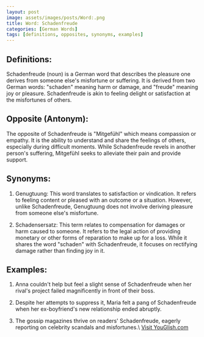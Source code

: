 ```yaml
---
layout: post
image: assets/images/posts/Word:.png
title: Word: Schadenfreude
categories: [German Words]
tags: [definitions, opposites, synonyms, examples]
---
```


## Definitions:
Schadenfreude (noun) is a German word that describes the pleasure one derives from someone else's misfortune or suffering. It is derived from two German words: "schaden" meaning harm or damage, and "freude" meaning joy or pleasure. Schadenfreude is akin to feeling delight or satisfaction at the misfortunes of others.

## Opposite (Antonym):
The opposite of Schadenfreude is "Mitgefühl" which means compassion or empathy. It is the ability to understand and share the feelings of others, especially during difficult moments. While Schadenfreude revels in another person's suffering, Mitgefühl seeks to alleviate their pain and provide support.

## Synonyms:
1. Genugtuung: This word translates to satisfaction or vindication. It refers to feeling content or pleased with an outcome or a situation. However, unlike Schadenfreude, Genugtuung does not involve deriving pleasure from someone else's misfortune.

2. Schadensersatz: This term relates to compensation for damages or harm caused to someone. It refers to the legal action of providing monetary or other forms of reparation to make up for a loss. While it shares the word "schaden" with Schadenfreude, it focuses on rectifying damage rather than finding joy in it.

## Examples:
1. Anna couldn't help but feel a slight sense of Schadenfreude when her rival's project failed magnificently in front of their boss.

2. Despite her attempts to suppress it, Maria felt a pang of Schadenfreude when her ex-boyfriend's new relationship ended abruptly.

3. The gossip magazines thrive on readers' Schadenfreude, eagerly reporting on celebrity scandals and misfortunes.\ <a id="yg-widget-0" class="youglish-widget" data-query="Word:" data-lang="german" data-components="8412" data-auto-start="0" data-bkg-color="theme_light" data-title="How%20to%20pronounce%20Word:%20in%20German"  rel="nofollow" href="https://youglish.com">Visit YouGlish.com</a><script async src="https://youglish.com/public/emb/widget.js" charset="utf-8"></script>